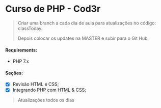 <h1>Curso de PHP - Cod3r</h1>

> Criar uma branch a cada dia de aula para atualizações no código:
> classToday.
>
> Depois colocar os updates na MASTER e subir para o Git Hub

#### Requirements:

- PHP 7.x

#### Seções:

- [x] Revisão HTML e CSS;
- [x] Integrando PHP com HTML & CSS;

> Atualizações todos os dias
